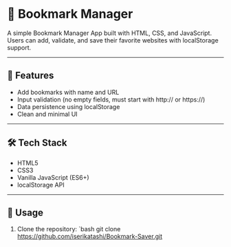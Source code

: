 # 📌 Bookmark Manager

A simple Bookmark Manager App built with HTML, CSS, and JavaScript.  
Users can add, validate, and save their favorite websites with localStorage support.

---

## 🚀 Features
- Add bookmarks with name and URL
- Input validation (no empty fields, must start with http:// or https://)
- Data persistence using localStorage
- Clean and minimal UI

---

## 🛠️ Tech Stack
- HTML5  
- CSS3  
- Vanilla JavaScript (ES6+)  
- localStorage API  

---

## 🔧 Usage
1. Clone the repository:
   `bash
   git clone https://github.com/iserikatashi/Bookmark-Saver.git
